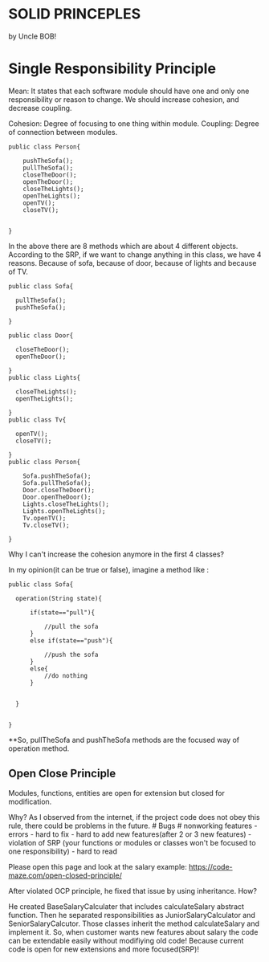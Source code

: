 # SOLID PRINCEPLES

by Uncle BOB!


# Single Responsibility Principle
  Mean: It states that each software module should have one and only one responsibility or reason to change. We should increase cohesion, and decrease coupling.
  
  Cohesion: Degree of focusing to one thing within module.
  Coupling: Degree of connection between modules.
```
public class Person{

    pushTheSofa();
    pullTheSofa();
    closeTheDoor();
    openTheDoor();
    closeTheLights();
    openTheLights();
    openTV();
    closeTV();
    

}
```
In the above there are 8 methods which are about 4 different objects. According to the SRP, if we want to change anything in this class, we have 4 reasons. Because of sofa, because of door, because of lights and because of TV.
```
public class Sofa{

  pullTheSofa(); 
  pushTheSofa();
  
}

public class Door{

  closeTheDoor();
  openTheDoor();
  
}
public class Lights{

  closeTheLights();
  openTheLights();
  
}
public class Tv{

  openTV();
  closeTV();
  
}
public class Person{
  
    Sofa.pushTheSofa();
    Sofa.pullTheSofa();
    Door.closeTheDoor();
    Door.openTheDoor();
    Lights.closeTheLights();
    Lights.openTheLights();
    Tv.openTV();
    Tv.closeTV();
  
}
```

Why I can't increase the cohesion anymore in the first 4 classes?
  
  In my opinion(it can be true or false), imagine a method like :
  
  ```
  public class Sofa{
  
    operation(String state){
    
        if(state=="pull"){
        
            //pull the sofa
        }
        else if(state=="push"){
        
            //push the sofa
        }
        else{
            //do nothing
        }
    
    
    }
  
  
  }
  ```
  **So, pullTheSofa and pushTheSofa methods are the focused way of operation method.
  
  ## Open Close Principle
  
  Modules, functions, entities are open for extension but closed for modification.
  
  Why?
  As I observed from the internet, if the project code does not obey this rule, there could be problems in the future.
    # Bugs
    # nonworking features
    - errors
    - hard to fix
    - hard to add new features(after 2 or 3 new features)
    - violation of SRP (your functions or modules or classes won't be focused to one responsibility)
    - hard to read
    
  Please open this page and look at the salary example: https://code-maze.com/open-closed-principle/
  
  After violated OCP principle, he fixed that issue by using inheritance. How?
  
  He created BaseSalaryCalculater that includes calculateSalary abstract function.
  Then he separated responsibilities as JuniorSalaryCalculator and SeniorSalaryCalcutor.
  Those classes inherit the method calculateSalary and implement it.
  So, when customer wants new features about salary the code can be extendable easily without modifiying old code!
  Because current code is open for new extensions and more focused(SRP)!

  
  
  
  
  

